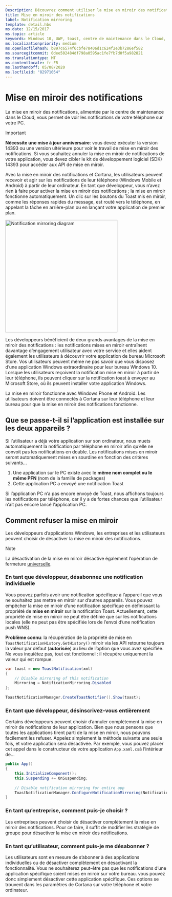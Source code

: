 ```yaml
---
Description: Découvrez comment utiliser la mise en miroir des notifications sur vos notifications Toast.
title: Mise en miroir des notifications
label: Notification mirroring
template: detail.hbs
ms.date: 12/15/2017
ms.topic: article
keywords: Windows 10, UWP, toast, centre de maintenance dans le Cloud, mise en miroir des notifications, notification, Cross Device
ms.localizationpriority: medium
ms.openlocfilehash: b897c6574f6cbfe78406d1c624f2e3b7286ef582
ms.sourcegitcommit: 0dee502484df798a0595ac1fe7fb7d0f5a982821
ms.translationtype: MT
ms.contentlocale: fr-FR
ms.lasthandoff: 05/08/2020
ms.locfileid: "82971054"
---
```

# <a name="notification-mirroring"></a>Mise en miroir des notifications

La mise en miroir des notifications, alimentée par le centre de maintenance dans le Cloud, vous permet de voir les notifications de votre téléphone sur votre PC.

> [!IMPORTANT]
> **Nécessite une mise à jour anniversaire**: vous devez exécuter la version 14393 ou une version ultérieure pour voir le travail de mise en miroir des notifications. Si vous souhaitez annuler la mise en miroir de notifications de votre application, vous devez cibler le kit de développement logiciel (SDK) 14393 pour accéder aux API de mise en miroir.

Avec la mise en miroir des notifications et Cortana, les utilisateurs peuvent recevoir et agir sur les notifications de leur téléphone (Windows Mobile et Android) à partir de leur ordinateur. En tant que développeur, vous n’avez rien à faire pour activer la mise en miroir des notifications ; la mise en miroir fonctionne automatiquement. Un clic sur les boutons du Toast mis en miroir, comme les réponses rapides du message, est routé vers le téléphone, en appelant la tâche en arrière-plan ou en lançant votre application de premier plan.

<img alt="Notification mirroring diagram" src="images/toast-mirroring.gif" width="350"/>

Les développeurs bénéficient de deux grands avantages de la mise en miroir des notifications : les notifications mises en miroir entraînent davantage d’engagement utilisateur avec votre service et elles aident également les utilisateurs à découvrir votre application de bureau Microsoft Store. Vos utilisateurs peuvent même ne pas savoir que vous disposez d’une application Windows extraordinaire pour leur bureau Windows 10. Lorsque les utilisateurs reçoivent la notification mise en miroir à partir de leur téléphone, ils peuvent cliquer sur la notification toast à envoyer au Microsoft Store, où ils peuvent installer votre application Windows.

La mise en miroir fonctionne avec Windows Phone et Android. Les utilisateurs doivent être connectés à Cortana sur leur téléphone et leur bureau pour que la mise en miroir des notifications fonctionne.


## <a name="what-if-the-app-is-installed-on-both-devices"></a>Que se passe-t-il si l’application est installée sur les deux appareils ?

Si l’utilisateur a déjà votre application sur son ordinateur, nous muets automatiquement la notification par téléphone en miroir afin qu’elle ne convoit pas les notifications en double. Les notifications mises en miroir seront automatiquement mises en sourdine en fonction des critères suivants...

1. Une application sur le PC existe avec le **même nom complet ou le même PFN** (nom de la famille de packages)
2. Cette application PC a envoyé une notification Toast

Si l’application PC n’a pas encore envoyé de Toast, nous affichons toujours les notifications par téléphone, car il y a de fortes chances que l’utilisateur n’ait pas encore lancé l’application PC.


## <a name="how-to-opt-out-of-mirroring"></a>Comment refuser la mise en miroir

Les développeurs d’applications Windows, les entreprises et les utilisateurs peuvent choisir de désactiver la mise en miroir des notifications.

> [!NOTE]
> La désactivation de la mise en miroir désactive également l’opération de fermeture [universelle](universal-dismiss.md).


### <a name="as-a-developer-opt-out-an-individual-notification"></a>En tant que développeur, désabonnez une notification individuelle

Vous pouvez parfois avoir une notification spécifique à l’appareil que vous ne souhaitez pas mettre en miroir sur d’autres appareils. Vous pouvez empêcher la mise en miroir d’une notification spécifique en définissant la propriété de **mise en miroir** sur la notification Toast. Actuellement, cette propriété de mise en miroir ne peut être définie que sur les notifications locales (elle ne peut pas être spécifiée lors de l’envoi d’une notification push WNS).

**Problème connu**: la récupération de la propriété de mise en `ToastNotificationHistory.GetHistory()` miroir via les API retourne toujours la valeur par défaut (**autorisée**) au lieu de l’option que vous avez spécifiée. Ne vous inquiétez pas, tout est fonctionnel : il récupère uniquement la valeur qui est rompue.

```csharp
var toast = new ToastNotification(xml)
{
    // Disable mirroring of this notification
    Mirroring = NotificationMirroring.Disabled
};
  
ToastNotificationManager.CreateToastNotifier().Show(toast);
```


### <a name="as-a-developer-opt-out-completely"></a>En tant que développeur, désinscrivez-vous entièrement

Certains développeurs peuvent choisir d’annuler complètement la mise en miroir de notifications de leur application. Bien que nous pensons que toutes les applications tirent parti de la mise en miroir, nous pouvons facilement les refuser. Appelez simplement la méthode suivante une seule fois, et votre application sera désactivée. Par exemple, vous pouvez placer cet appel dans le constructeur de votre application `App.xaml.cs`à l’intérieur de...

```csharp
public App()
{
    this.InitializeComponent();
    this.Suspending += OnSuspending;
 
    // Disable notification mirroring for entire app
    ToastNotificationManager.ConfigureNotificationMirroring(NotificationMirroring.Disabled);
}
```


### <a name="as-an-enterprise-how-do-i-opt-out"></a>En tant qu’entreprise, comment puis-je choisir ?

Les entreprises peuvent choisir de désactiver complètement la mise en miroir des notifications. Pour ce faire, il suffit de modifier les stratégie de groupe pour désactiver la mise en miroir des notifications.


### <a name="as-a-user-how-do-i-opt-out"></a>En tant qu’utilisateur, comment puis-je me désabonner ?

Les utilisateurs sont en mesure de s’abonner à des applications individuelles ou de désactiver complètement en désactivant la fonctionnalité. Vous ne souhaiterez peut-être pas que les notifications d’une application spécifique soient mises en miroir sur votre bureau. vous pouvez donc simplement désactiver cette application spécifique. Ces options se trouvent dans les paramètres de Cortana sur votre téléphone et votre ordinateur.
